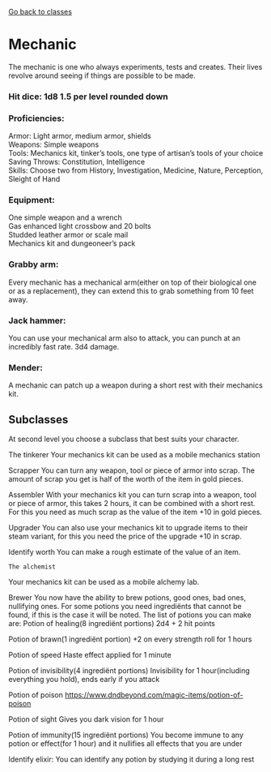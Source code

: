 [Go back to classes](../classes.md)
# Mechanic
The mechanic is one who always experiments, tests and creates. Their lives revolve around seeing if things are possible to be made.

### Hit dice: 1d8 1.5 per level rounded down

### Proficiencies:
Armor: Light armor, medium armor, shields<br>
Weapons: Simple weapons<br>
Tools: Mechanics kit, tinker’s tools, one type of artisan’s tools of your choice<br>
Saving Throws: Constitution, Intelligence<br>
Skills: Choose two from History, Investigation, Medicine, Nature, Perception, Sleight of Hand 

### Equipment:
One simple weapon and a wrench<br>
Gas enhanced light crossbow and 20 bolts<br>
Studded leather armor or scale mail<br>
Mechanics kit and dungeoneer’s pack<br>

### Grabby arm:
Every mechanic has a mechanical arm(either on top of their biological one or as a replacement), they can extend this to grab something from 10 feet away. 

### Jack hammer:
You can use your mechanical arm also to attack, you can punch at an incredibly fast rate.
3d4 damage.

### Mender:
A mechanic can patch up a weapon during a short rest with their mechanics kit.

## Subclasses
At second level you choose a subclass that best suits your character.

The tinkerer
Your mechanics kit can be used as a mobile mechanics station

Scrapper
You can turn any weapon, tool or piece of armor into scrap.
The amount of scrap you get is half of the worth of the item in gold pieces.


Assembler
With your mechanics kit you can turn scrap into a weapon, tool or piece of armor, this takes 2 hours, it can be combined with a short rest.
For this you need as much scrap as the value of the item +10 in gold pieces.

Upgrader
You can also use your mechanics kit to upgrade items to their steam variant, for this you need the price of the upgrade +10 in scrap.

Identify worth
You can make a rough estimate of the value of an item.

	The alchemist
Your mechanics kit can be used as a mobile alchemy lab.

Brewer
You now have the ability to brew potions, good ones, bad ones, nullifying ones.
For some potions you need ingrediënts that cannot be found, if this is the case it will be noted. 
The list of potions you can make are:
Potion of healing(8 ingrediënt portions)
2d4 + 2 hit points

Potion of brawn(1 ingrediënt portion)
+2 on every strength roll for 1 hours

Potion of speed
Haste effect applied for 1 minute

Potion of invisibility(4 ingrediënt portions)
Invisibility for 1 hour(including everything you hold), ends early if you attack 

Potion of poison
https://www.dndbeyond.com/magic-items/potion-of-poison

Potion of sight
Gives you dark vision for 1 hour

Potion of immunity(15 ingrediënt portions)
You become immune to any potion or effect(for 1 hour) and it nullifies all effects that you are under

Identify elixir:
You can identify any potion by studying it during a long rest

